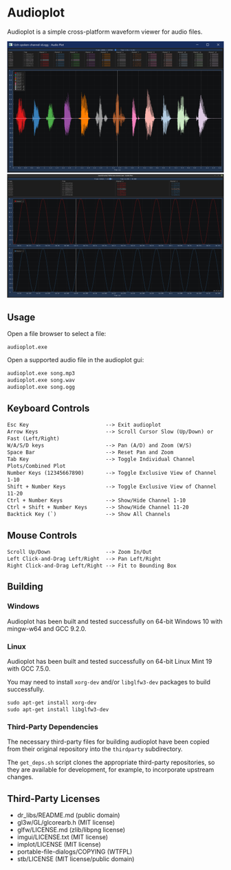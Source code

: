 # Audioplot

Audioplot is a simple cross-platform waveform viewer for audio files.

![screenshot1](screenshot1.png)
![screenshot2](screenshot2.png)

## Usage

Open a file browser to select a file:

    audioplot.exe

Open a supported audio file in the audioplot gui:

    audioplot.exe song.mp3
    audioplot.exe song.wav
    audioplot.exe song.ogg

## Keyboard Controls

    Esc Key                         --> Exit audioplot
    Arrow Keys                      --> Scroll Cursor Slow (Up/Down) or Fast (Left/Right)
    W/A/S/D keys                    --> Pan (A/D) and Zoom (W/S)
    Space Bar                       --> Reset Pan and Zoom
    Tab Key                         --> Toggle Individual Channel Plots/Combined Plot
    Number Keys (12345667890)       --> Toggle Exclusive View of Channel 1-10
    Shift + Number Keys             --> Toggle Exclusive View of Channel 11-20
    Ctrl + Number Keys              --> Show/Hide Channel 1-10
    Ctrl + Shift + Number Keys      --> Show/Hide Channel 11-20
    Backtick Key (`)                --> Show All Channels

## Mouse Controls

    Scroll Up/Down                  --> Zoom In/Out
    Left Click-and-Drag Left/Right  --> Pan Left/Right
    Right Click-and-Drag Left/Right --> Fit to Bounding Box

## Building

### Windows

Audioplot has been built and tested successfully on 64-bit Windows 10 with mingw-w64
and GCC 9.2.0.

### Linux

Audioplot has been built and tested successfully on 64-bit Linux Mint 19 with GCC
7.5.0.

You may need to install `xorg-dev` and/or `libglfw3-dev` packages to build successfully.

    sudo apt-get install xorg-dev
    sudo apt-get install libglfw3-dev

### Third-Party Dependencies

The necessary third-party files for building audioplot have been copied from their
original repository into the `thirdparty` subdirectory.

The `get_deps.sh` script clones the appropriate third-party repositories, so they are
available for development, for example, to incorporate upstream changes.

## Third-Party Licenses

- dr_libs/README.md                (public domain)
- gl3w/GL/glcorearb.h              (MIT license)
- glfw/LICENSE.md                  (zlib/libpng license)
- imgui/LICENSE.txt                (MIT license)
- implot/LICENSE                   (MIT license)
- portable-file-dialogs/COPYING    (WTFPL)
- stb/LICENSE                      (MIT license/public domain)